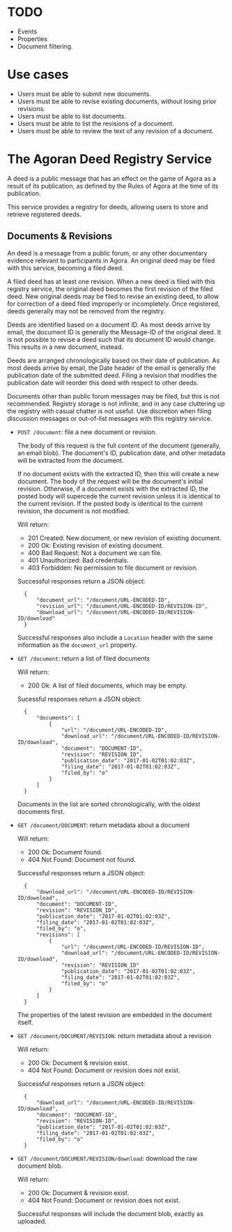 # TODO

* Events
* Properties
* Document filtering.

# Use cases

* Users must be able to submit new documents.
* Users must be able to revise existing documents, without losing prior revisions.
* Users must be able to list documents.
* Users must be able to list the revisions of a document.
* Users must be able to review the text of any revision of a document.

# The Agoran Deed Registry Service

A deed is a public message that has an effect on the game of Agora as a result of its publication, as defined by the Rules of Agora at the time of its publication.

This service provides a registry for deeds, allowing users to store and retrieve registered deeds.

## Documents & Revisions

An deed is a message from a public forum, or any other documentary evidence relevant to participants in Agora. An original deed may be filed with this service, becoming a filed deed.

A filed deed has at least one revision. When a new deed is filed with this registry service, the original deed becomes the first revision of the filed deed. New original deeds may be filed to revise an existing deed, to allow for correction of a deed filed improperly or incompletely. Once registered, deeds generally may not be removed from the registry.

Deeds are identified based on a document ID. As most deeds arrive by email, the document ID is generally the Message-ID of the original deed. It is not possible to revise a deed such that its document ID would change. This results in a new document, instead.

Deeds are arranged chronologically based on their date of publication. As most deeds arrive by email, the Date header of the email is generally the publication date of the submitted deed. Filing a revision that modifies the publication date will reorder this deed with respect to other deeds.

Documents other than public forum messages may be filed, but this is not recommended. Registry storage is not infinite, and in any case cluttering up the registry with casual chatter is not useful. Use discretion when filing discussion messages or out-of-list messages with this registry service.

* `POST /document`: file a new document or revision.

    The body of this request is the full content of the document (generally, an email blob). The document's ID, publication date, and other metadata will be extracted from the document.

    If no document exists with the extracted ID, then this will create a new document. The body of the request will be the document's initial revision. Otherwise, if a document exists with the extracted ID, the posted body will supercede the current revision unless it is identical to the current revision. If the posted body is identical to the current revision, the document is not modified.

    Will return:

    * 201 Created: New document, or new revision of existing document.
    * 200 Ok: Existing revision of existing document.
    * 400 Bad Request: Not a document we can file.
    * 401 Unauthorized: Bad credentials.
    * 403 Forbidden: No permission to file document or revision.

    Successful responses return a JSON object:

        {
            "document_url": "/document/URL-ENCODED-ID",
            "revision_url": "/document/URL-ENCODED-ID/REVISION-ID",
            "download_url": "/document/URL-ENCODED-ID/REVISION-ID/download"
        }

    Successful responses also include a `Location` header with the same information as the `document_url` property.

* `GET /document`: return a list of filed documents

    Will return:

    * 200 Ok: A list of filed documents, which may be empty.

    Sucessful responses return a JSON object:

        {
            "documents": [
                {
                    "url": "/document/URL-ENCODED-ID",
                    "download_url": "/document/URL-ENCODED-ID/REVISION-ID/download",
                    "document": "DOCUMENT-ID",
                    "revision": "REVISION_ID",
                    "publication_date": "2017-01-02T01:02:03Z",
                    "filing_date": "2017-01-02T01:02:03Z",
                    "filed_by": "o"
                }
            ]
        }

    Documents in the list are sorted chronologically, with the oldest documents first.

* `GET /document/DOCUMENT`: return metadata about a document

    Will return:

    * 200 Ok: Document found.
    * 404 Not Found: Document not found.

    Successful responses return a JSON object:

        {
            "download_url": "/document/URL-ENCODED-ID/REVISION-ID/download",
            "document": "DOCUMENT-ID",
            "revision": "REVISION_ID",
            "publication_date": "2017-01-02T01:02:03Z",
            "filing_date": "2017-01-02T01:02:03Z",
            "filed_by": "o",
            "revisions": [
                {
                    "url": "/document/URL-ENCODED-ID/REVISION-ID",
                    "download_url": "/document/URL-ENCODED-ID/REVISION-ID/download",
                    "revision": "REVISION_ID"
                    "publication_date": "2017-01-02T01:02:03Z",
                    "filing_date": "2017-01-02T01:02:03Z",
                    "filed_by": "o"
                }
            ]
        }

    The properties of the latest revision are embedded in the document itself.

* `GET /document/DOCUMENT/REVISION`: return metadata about a revision

    Will return:

    * 200 Ok: Document & revision exist.
    * 404 Not Found: Document or revision does not exist.

    Successful responses return a JSON object:

        {
            "download_url": "/document/URL-ENCODED-ID/REVISION-ID/download",
            "document": "DOCUMENT-ID",
            "revision": "REVISION-ID",
            "publication_date": "2017-01-02T01:02:03Z",
            "filing_date": "2017-01-02T01:02:03Z",
            "filed_by": "o"
        }

* `GET /document/DOCUMENT/REVISION/download`: download the raw document blob.

    Will return:

    * 200 Ok: Document & revision exist.
    * 404 Not Found: Document or revision does not exist.

    Successful responses will include the document blob, exactly as uploaded.
